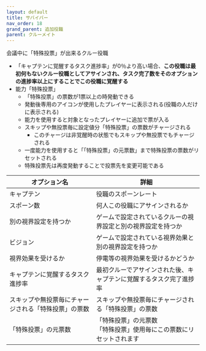 ```yaml
---
layout: default
title: サバイバー
nav_order: 18
grand_parent: 追加役職
parent: クルーメイト
---
```


会議中に「特殊投票」が出来るクルー役職
- 「キャプテンに覚醒するタスク進捗率」が0％より高い場合、**この役職は最初何もないクルー役職としてアサインされ、タスク完了数をそのオプションの進捗率以上にすることでこの役職に覚醒する**
- 能力「特殊投票」
  - 「特殊投票」の票数が1票以上の時発動できる
  - 発動後専用のアイコンが使用したプレイヤーに表示される(役職の人だけに表示される)
  - 能力を使用すると対象となったプレイヤーに追加で票が入る
  - スキップや無投票毎に設定値分「特殊投票」の票数がチャージされる
    - このチャージは非覚醒時の状態でもスキップや無投票でもチャージされる
  - 一度能力を使用すると「「特殊投票」の元票数」まで特殊投票の票数がリセットされる
  - 特殊投票先は再度発動することで投票先を変更可能である


|  オプション名 |  詳細  |
| ---- | ---- |
|  キャプテン  | 役職のスポーンレート |
|  スポーン数  | 何人この役職にアサインされるか |
|  別の視界設定を持つか  |  ゲームで設定されているクルーの視界設定と別の視界設定を持つか  |
|  ビジョン  |  ゲームで設定されている視界効果と別の視界設定を持つか  |
|  視界効果を受けるか  |  停電等の視界効果を受けるかどうか  |
|  キャプテンに覚醒するタスク進捗率  | 最初クルーでアサインされた後、キャプテンに覚醒するタスク完了進捗率 |
|  スキップや無投票毎にチャージされる「特殊投票」の票数  |  スキップや無投票毎にチャージされる「特殊投票」の票数  |
|  「特殊投票」の元票数  |  「特殊投票」の元票数<br>「特殊投票」使用毎にこの票数にリセットされます  |

